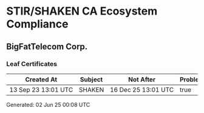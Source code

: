 # STIR/SHAKEN CA Ecosystem Compliance

## BigFatTelecom Corp.

### Leaf Certificates

| Created At | Subject | Not After | Problems | Link |
|------------|---------|-----------|----------|------|
| 13&#160;Sep&#160;23&#160;13:01&#160;UTC | SHAKEN | 16&#160;Dec&#160;25&#160;13:01&#160;UTC | true | [view](../CERTS/e40512354eea29fa67aded5bd46908af6e713418e28306f92c1f3ad632f7b216/README.md) |


Generated: 02 Jun 25 00:08 UTC